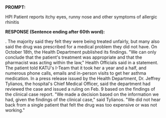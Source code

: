 **PROMPT:**

HPI Patient reports itchy eyes, runny nose and other symptoms of allergic rhinitis

**RESPONSE (Sentence ending after 60th word):**

. The majority said they felt they were being treated unfairly, but many also said the drug was prescribed for a medical problem they did not have. On October 18th, the Health Department published its findings. "We can only conclude that the patient's treatment was appropriate and that the pharmacist was acting within the law," Health Officials said in a statement.  The patient told KATU's I-Team that it took her a year and a half, and numerous phone calls, emails and in-person visits to get her asthma medication.  In a press release issued by the Health Department, Dr. Jeffrey Tylianos, the hospital's Chief Medical Officer, said the department had reviewed the case and issued a ruling on Feb. 9 based on the findings of the clinical case report.  "We made a decision based on the information we had, given the findings of the clinical case," said Tylianos. "We did not hear back from a single patient that felt the drug was too expensive or was not working." 